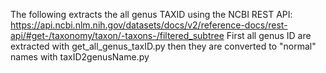 The following extracts the all genus TAXID 
using the NCBI REST API: https://api.ncbi.nlm.nih.gov/datasets/docs/v2/reference-docs/rest-api/#get-/taxonomy/taxon/-taxons-/filtered_subtree
First all genus ID are extracted with get_all_genus_taxID.py
then they are converted to "normal" names with taxID2genusName.py